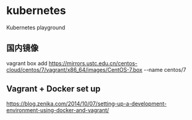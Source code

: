 # kubernetes
Kubernetes playground

## 国内镜像
vagrant box add https://mirrors.ustc.edu.cn/centos-cloud/centos/7/vagrant/x86_64/images/CentOS-7.box --name centos/7

## Vagrant + Docker set up

https://blog.zenika.com/2014/10/07/setting-up-a-development-environment-using-docker-and-vagrant/
